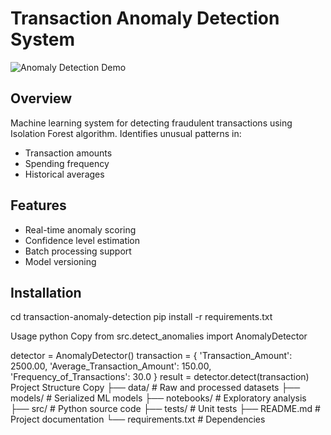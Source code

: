 # Transaction Anomaly Detection System

![Anomaly Detection Demo](assets/anomaly_demo.gif)

## Overview
Machine learning system for detecting fraudulent transactions using Isolation Forest algorithm. Identifies unusual patterns in:
- Transaction amounts
- Spending frequency
- Historical averages

## Features
- Real-time anomaly scoring
- Confidence level estimation
- Batch processing support
- Model versioning

## Installation
cd transaction-anomaly-detection
pip install -r requirements.txt

Usage
python
Copy
from src.detect_anomalies import AnomalyDetector

detector = AnomalyDetector()
transaction = {
    'Transaction_Amount': 2500.00,
    'Average_Transaction_Amount': 150.00,
    'Frequency_of_Transactions': 30.0
}
result = detector.detect(transaction)
Project Structure
Copy
├── data/              # Raw and processed datasets
├── models/            # Serialized ML models
├── notebooks/         # Exploratory analysis
├── src/               # Python source code
├── tests/             # Unit tests
├── README.md          # Project documentation
└── requirements.txt   # Dependencies
